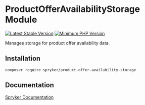 # ProductOfferAvailabilityStorage Module
[![Latest Stable Version](https://poser.pugx.org/spryker/product-offer-availability-storage/v/stable.svg)](https://packagist.org/packages/spryker/product-offer-availability-storage)
[![Minimum PHP Version](https://img.shields.io/badge/php-%3E%3D%207.3-8892BF.svg)](https://php.net/)

Manages storage for product offer availability data.

## Installation

```
composer require spryker/product-offer-availability-storage
```

## Documentation

[Spryker Documentation](https://documentation.spryker.com/module_guide/overview.htm)
